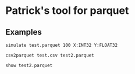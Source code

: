 # Patrick's tool for parquet

## Examples

```
simulate test.parquet 100 X:INT32 Y:FLOAT32
```

```
csv2parquet test.csv test2.parquet
```

```
show test2.parquet
```
